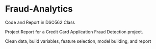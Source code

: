 # Fraud-Analytics
Code and Report in DSO562 Class

Project Report for a Credit Card Application Fraud Detection project. 

Clean data, build variables, feature selection, model building, and report
